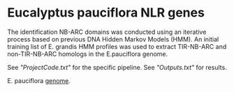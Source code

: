 # Eucalyptus pauciflora NLR genes

The identification NB-ARC domains was conducted using an iterative process based on previous DNA Hidden Markov Models (HMM). An initial training list of E. grandis HMM profiles was used to extract TIR-NB-ARC and non-TIR-NB-ARC homologs in the E.pauciflora genome.

See *"ProjectCode.txt"* for the specific pipeline.
See *"Outputs.txt"* for results.

E. pauciflora [genome](https://www.ncbi.nlm.nih.gov/assembly/GCA_007663325.1).
